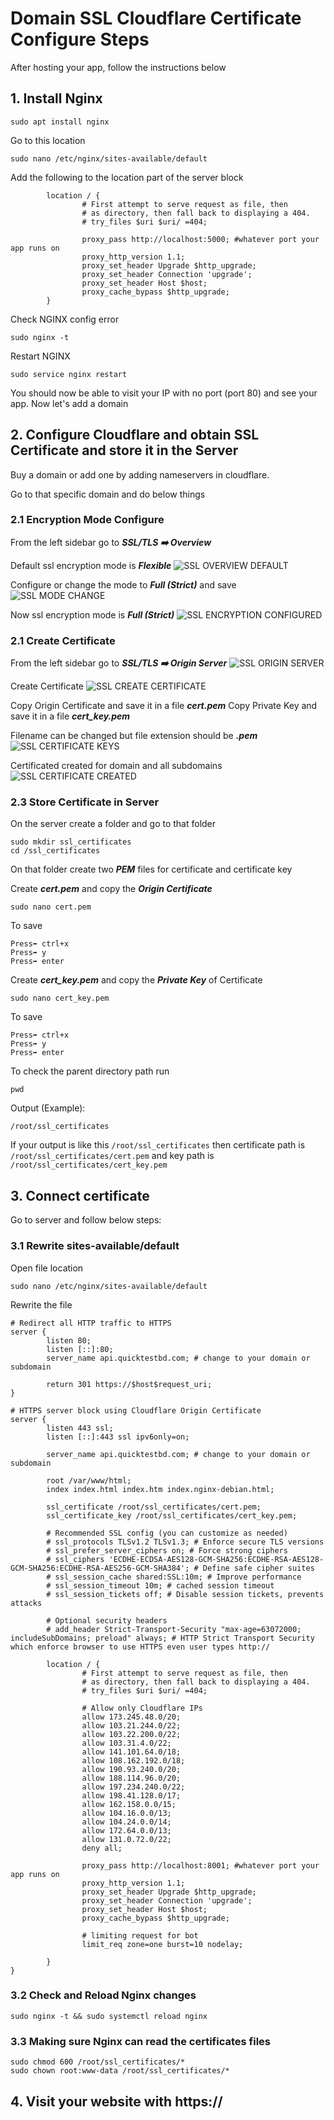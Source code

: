 # Domain SSL Cloudflare Certificate Configure Steps

After hosting your app, follow the instructions below

## 1. Install Nginx

```
sudo apt install nginx
```

Go to this location

```
sudo nano /etc/nginx/sites-available/default
```

Add the following to the location part of the server block

```
        location / {
                # First attempt to serve request as file, then
                # as directory, then fall back to displaying a 404.
                # try_files $uri $uri/ =404;

                proxy_pass http://localhost:5000; #whatever port your app runs on
                proxy_http_version 1.1;
                proxy_set_header Upgrade $http_upgrade;
                proxy_set_header Connection 'upgrade';
                proxy_set_header Host $host;
                proxy_cache_bypass $http_upgrade;
        }
```

Check NGINX config error

```
sudo nginx -t
```

Restart NGINX

```
sudo service nginx restart
```

You should now be able to visit your IP with no port (port 80) and see your app. Now let's add a domain

## 2. Configure Cloudflare and obtain SSL Certificate and store it in the Server

Buy a domain or add one by adding nameservers in cloudflare.

Go to that specific domain and do below things

### 2.1 Encryption Mode Configure

From the left sidebar go to **_SSL/TLS ➡️ Overview_**

Default ssl encryption mode is **_Flexible_**
![SSL OVERVIEW DEFAULT](assets/ssl_overview_default.jpeg)

Configure or change the mode to **_Full (Strict)_** and save
![SSL MODE CHANGE](assets/ssl_mode_change.jpeg)

Now ssl encryption mode is **_Full (Strict)_**
![SSL ENCRYPTION CONFIGURED](assets/ssl_overview_configured.jpeg)

### 2.1 Create Certificate

From the left sidebar go to **_SSL/TLS ➡️ Origin Server_**
![SSL ORIGIN SERVER](assets/ssl_origin_server.jpeg)

Create Certificate
![SSL CREATE CERTIFICATE](assets/ssl_origin_create_certificate.jpeg)

Copy Origin Certificate and save it in a file **_cert.pem_**
Copy Private Key and save it in a file **_cert_key.pem_**

Filename can be changed but file extension should be **_.pem_**
![SSL CERTIFICATE KEYS](assets/ssl_certificate_keys.jpeg)

Certificated created for domain and all subdomains
![SSL CERTIFICATE CREATED](assets/ssl_certificate_created.jpeg)

### 2.3 Store Certificate in Server

On the server create a folder and go to that folder

```
sudo mkdir ssl_certificates
cd /ssl_certificates
```

On that folder create two **_PEM_** files for certificate and certificate key

Create **_cert.pem_** and copy the **_Origin Certificate_**

```
sudo nano cert.pem
```

To save

```
Press➡️ ctrl+x
Press➡️ y
Press➡️ enter
```

Create **_cert_key.pem_** and copy the **_Private Key_** of Certificate

```
sudo nano cert_key.pem
```

To save

```
Press➡️ ctrl+x
Press➡️ y
Press➡️ enter
```

To check the parent directory path run

```
pwd
```

Output (Example):

```
/root/ssl_certificates
```

If your output is like this `/root/ssl_certificates` then
certificate path is `/root/ssl_certificates/cert.pem` and key path is `/root/ssl_certificates/cert_key.pem`

## 3. Connect certificate

Go to server and follow below steps:

### 3.1 Rewrite sites-available/default

Open file location

```
sudo nano /etc/nginx/sites-available/default
```

Rewrite the file

```
# Redirect all HTTP traffic to HTTPS
server {
        listen 80;
        listen [::]:80;
        server_name api.quicktestbd.com; # change to your domain or subdomain

        return 301 https://$host$request_uri;
}

# HTTPS server block using Cloudflare Origin Certificate
server {
        listen 443 ssl;
        listen [::]:443 ssl ipv6only=on;

        server_name api.quicktestbd.com; # change to your domain or subdomain

        root /var/www/html;
        index index.html index.htm index.nginx-debian.html;

        ssl_certificate /root/ssl_certificates/cert.pem;
        ssl_certificate_key /root/ssl_certificates/cert_key.pem;

        # Recommended SSL config (you can customize as needed)
        # ssl_protocols TLSv1.2 TLSv1.3; # Enforce secure TLS versions
        # ssl_prefer_server_ciphers on; # Force strong ciphers
        # ssl_ciphers 'ECDHE-ECDSA-AES128-GCM-SHA256:ECDHE-RSA-AES128-GCM-SHA256:ECDHE-RSA-AES256-GCM-SHA384'; # Define safe cipher suites
        # ssl_session_cache shared:SSL:10m; # Improve performance
        # ssl_session_timeout 10m; # cached session timeout
        # ssl_session_tickets off; # Disable session tickets, prevents attacks

        # Optional security headers
        # add_header Strict-Transport-Security "max-age=63072000; includeSubDomains; preload" always; # HTTP Strict Transport Security which enforce browser to use HTTPS even user types http://

        location / {
                # First attempt to serve request as file, then
                # as directory, then fall back to displaying a 404.
                # try_files $uri $uri/ =404;

                # Allow only Cloudflare IPs
                allow 173.245.48.0/20;
                allow 103.21.244.0/22;
                allow 103.22.200.0/22;
                allow 103.31.4.0/22;
                allow 141.101.64.0/18;
                allow 108.162.192.0/18;
                allow 190.93.240.0/20;
                allow 188.114.96.0/20;
                allow 197.234.240.0/22;
                allow 198.41.128.0/17;
                allow 162.158.0.0/15;
                allow 104.16.0.0/13;
                allow 104.24.0.0/14;
                allow 172.64.0.0/13;
                allow 131.0.72.0/22;
                deny all;

                proxy_pass http://localhost:8001; #whatever port your app runs on
                proxy_http_version 1.1;
                proxy_set_header Upgrade $http_upgrade;
                proxy_set_header Connection 'upgrade';
                proxy_set_header Host $host;
                proxy_cache_bypass $http_upgrade;

                # limiting request for bot
                limit_req zone=one burst=10 nodelay;

        }
}

```

### 3.2 Check and Reload Nginx changes

```
sudo nginx -t && sudo systemctl reload nginx
```

### 3.3 Making sure Nginx can read the certificates files

```
sudo chmod 600 /root/ssl_certificates/*
sudo chown root:www-data /root/ssl_certificates/*
```

## 4. Visit your website with https://

<!-- ![image](assets) -->

